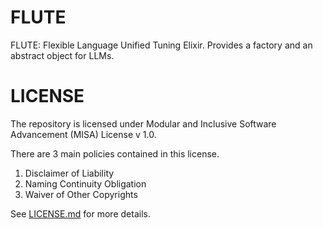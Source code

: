 # FLUTE
FLUTE: Flexible Language Unified Tuning Elixir. Provides a factory and an abstract object for LLMs.

# LICENSE
The repository is licensed under Modular and Inclusive Software Advancement (MISA) License v 1.0.

There are 3 main policies contained in this license.
1. Disclaimer of Liability
2. Naming Continuity Obligation
3. Waiver of Other Copyrights

See [LICENSE.md](LICENSE.md) for more details.
